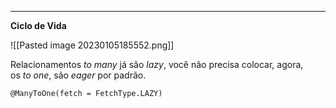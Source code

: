 ***
**Ciclo de Vida**

![[Pasted image 20230105185552.png]]


Relacionamentos _to many_ já são _lazy_, você não precisa colocar, agora, os _to one_, são _eager_ por padrão.

`@ManyToOne(fetch = FetchType.LAZY)`

